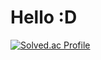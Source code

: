 # Hello :D
[![Solved.ac Profile](http://mazassumnida.wtf/api/v2/generate_badge?boj=dpwns0827)](https://solved.ac/dpwns0827/)
